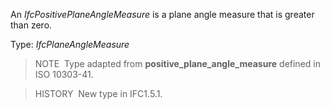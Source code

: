 ﻿An _IfcPositivePlaneAngleMeasure_ is a plane angle measure that is greater than zero.

Type: _IfcPlaneAngleMeasure_

> NOTE&nbsp; Type adapted from **positive_plane_angle_measure** defined in ISO 10303-41.

> HISTORY&nbsp; New type in IFC1.5.1.
